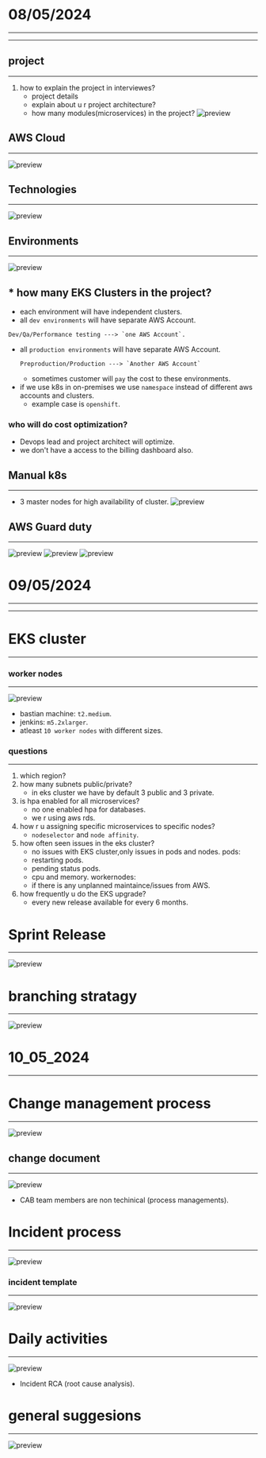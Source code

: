 # 08/05/2024
----------------------------------------
----------------------------------------

## project
----------------------------------------------------------------
1. how to explain the project in interviewes?
   * project details
   * explain about u r project architecture?
   * how many modules(microservices) in the project?
![preview](./images/project1.png)

## AWS Cloud
----------------------------------------------------------------
![preview](./images/project2.png)

## Technologies
----------------------------------------------------------------
![preview](./images/project3.png)

## Environments
----------------------------------------------------------------
![preview](./images/project4.png)

## * how many EKS Clusters in the project?
 * each environment will have independent clusters.
 * all `dev environments` will have separate AWS Account.
  ```
  Dev/Qa/Performance testing ---> `one AWS Account`.
  ```
* all `production environments` will have separate AWS Account.
  ```
  Preproduction/Production ---> `Another AWS Account`
  ```
  * sometimes customer will `pay` the cost to these environments.
* if we use k8s in on-premises we use `namespace` instead of different aws accounts and clusters.
  * example case is `openshift`.

### who will do cost optimization?
* Devops lead and project architect will optimize.
* we don't have a access to the billing dashboard also.

## Manual k8s
----------------------------------------------------------------
* 3 master nodes for high availability of cluster.
  ![preview](./images/project5.png)

## AWS Guard duty
----------------------------------------------------------------
![preview](./images/project6.png)
![preview](./images/project7.png)
![preview](./images/project8.png)



# 09/05/2024
---------------------------
---------------------------

# EKS cluster
--------------------------------------------------------------------------
### worker nodes
-----------------------
![preview](./images/project9.png)
* bastian machine: `t2.medium`.
* jenkins: `m5.2xlarger`.
* atleast `10 worker nodes` with different sizes.
### questions
---------------------
1. which region?
2. how many subnets public/private?
   * in eks cluster we have by default 3 public and 3 private.
3. is hpa enabled for all microservices?
   * no one enabled hpa for databases.
   * we r using aws rds.
4. how r u assigning specific microservices to specific nodes?
   * `nodeselector` and `node affinity`.
5. how often seen issues in the eks cluster?
   * no issues with EKS cluster,only issues in pods and nodes.
  pods:
    * restarting pods.
    * pending status pods.
    * cpu and memory.
  workernodes:
    * if there is any unplanned maintaince/issues from AWS.
6. how frequently u do the EKS upgrade?
   * every new release available for every 6 months.

# Sprint Release
--------------------------------------------------------
 ![preview](./images/project10.png)
  
# branching stratagy
----------------------------------------------------
 ![preview](./images/project11.png)



# 10_05_2024
------------------------------------------------------------------
# Change management process
-----------------------------------------------------------------------------
 ![preview](./images/project12.png)
  ## change document
  -------------------------------------
  ![preview](./images/project13.png)

  * CAB team members are non techinical (process managements).

# Incident process
--------------------------------------------------------------
![preview](./images/project14.png)
 
### incident template
--------------------------------
![preview](./images/project15.png)

 # Daily activities
 -----------------------------------------------------
![preview](./images/project16.png)

* Incident RCA (root cause analysis).
 
# general suggesions
---------------------------------------------
![preview](./images/project17.png)
